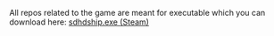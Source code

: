 All repos related to the game are meant for executable which you can download here: [sdhdship.exe (Steam)](https://mega.nz/file/fK5SWARD#1fAWkxAHaKCIMDaJ5XAQKvjs6gK4RCQo5ZlvvtHWtVw)
